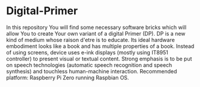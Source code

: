 # Digital-Primer
 In this repository You will find some necessary software bricks which will allow You to create Your own variant of a digital Primer (DP). DP is a new kind of medium whose raison d'etre is to educate. Its ideal hardware embodiment looks like a book and has multiple properties of a book. Instead of using screens, device uses e-ink displays (mostly using IT8951 controller) to present visual or textual content. Strong emphasis is to be put on speech technologies (automatic speech recognition and speech synthesis) and touchless human-machine interaction. Recommended platform: Raspberry Pi Zero running Raspbian OS.
